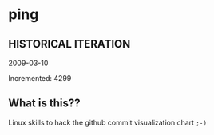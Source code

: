 # ping

## HISTORICAL ITERATION
2009-03-10

Incremented: 4299

## What is this?? 
Linux skills to hack the github commit visualization chart `;-)`
